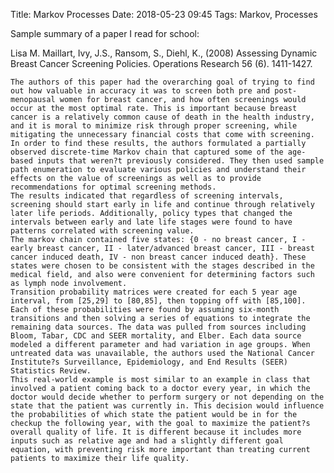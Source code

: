 Title: Markov Processes
Date: 2018-05-23 09:45
Tags: Markov, Processes

Sample summary of a paper I read for school:

Lisa M. Maillart, Ivy, J.S., Ransom, S., Diehl, K., (2008) Assessing Dynamic Breast Cancer Screening Policies. Operations Research 56 (6). 1411-1427.	

	The authors of this paper had the overarching goal of trying to find out how valuable in accuracy it was to screen both pre and post-menopausal women for breast cancer, and how often screenings would occur at the most optimal rate. This is important because breast cancer is a relatively common cause of death in the health industry, and it is moral to minimize risk through proper screening, while mitigating the unnecessary financial costs that come with screening. In order to find these results, the authors formulated a partially observed discrete-time Markov chain that captured some of the age-based inputs that weren?t previously considered. They then used sample path enumeration to evaluate various policies and understand their effects on the value of screenings as well as to provide recommendations for optimal screening methods.  
	The results indicated that regardless of screening intervals, screening should start early in life and continue through relatively later life periods. Additionally, policy types that changed the intervals between early and late life stages were found to have patterns correlated with screening value.  
	The markov chain contained five states: {0 - no breast cancer, I - early breast cancer, II - later/advanced breast cancer, III - breast cancer induced death, IV - non breast cancer induced death}. These states were chosen to be consistent with the stages described in the medical field, and also were convenient for determining factors such as lymph node involvement.  
	Transition probability matrices were created for each 5 year age interval, from [25,29] to [80,85], then topping off with [85,100]. Each of these probabilities were found by assuming six-month transitions and then solving a series of equations to integrate the remaining data sources. The data was pulled from sources including Bloom, Tabar, CDC and SEER mortality, and Elber. Each data source modeled a different parameter and had variation in age groups. When untreated data was unavailable, the authors used the National Cancer Institute?s Surveillance, Epidemiology, and End Results (SEER) Statistics Review.  
	This real-world example is most similar to an example in class that involved a patient coming back to a doctor every year, in which the doctor would decide whether to perform surgery or not depending on the state that the patient was currently in. This decision would influence the probabilities of which state the patient would be in for the checkup the following year, with the goal to maximize the patient?s overall quality of life. It is different because it includes more inputs such as relative age and had a slightly different goal equation, with preventing risk more important than treating current patients to maximize their life quality.
